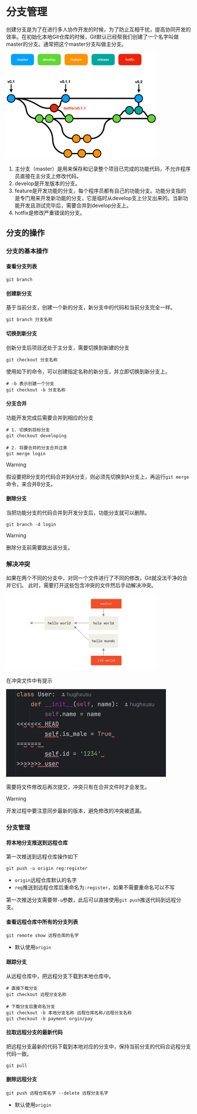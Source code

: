 # 分支管理

创建分支是为了在进行多人协作开发的时候，为了防止互相干扰，提高协同开发的效率。在初始化本地Git仓库的时候，Git默认已经帮我们创建了一个名字叫做master的分支。通常把这个master分支叫做主分支。

<img src="https://raw.githubusercontent.com/hughxusu/lesson-knowledge/develop/images/git/image-1718957362717.png" style="zoom: 40%;" />

1. 主分支（master）是用来保存和记录整个项目已完成的功能代码，不允许程序员直接在主分支上修改代码。
2. develop是开发版本的分支。
3. feature是开发功能的分支，每个程序员都有自己的功能分支。功能分支指的是专门用来开发新功能的分支，它是临时从develop支上分叉出来的。当新功能开发且测试完毕后，需要合并到develop分支上。
4. hotfix是修改严重错误的分支。

## 分支的操作

### 分支的基本操作

#### 查看分支列表

```shell
git branch
```

#### 创建新分支

基于当前分支，创建一个新的分支，新分支中的代码和当前分支完全一样。

```shell
git branch 分支名称
```

#### 切换到新分支

创新分支后项目还处于主分支，需要切换到新建的分支

```shell
git checkout 分支名称
```

使用如下的命令，可以创建指定名称的新分支，并立即切换到新分支上。

```shell
# -b 表示创建一个分支
git checkout -b 分支名称
```

#### 分支合并

功能开发完成后需要合并到相应的分支

```shell
# 1. 切换到目标分支
git checkout developing

# 2. 将要合并的分支合并过来
git merge login
```

> [!warning]
>
> 假设要把B分支的代码合并到A分支，则必须先切换到A分支上，再运行`git merge`命令，来合并B分支。

#### 删除分支

当把功能分支的代码合并到开发分支后，功能分支就可以删除。

```shell
git branch -d login
```

> [!warning]
>
> 删除分支前需要跳出该分支。

### 解决冲突

如果在两个不同的分支中，对同一个文件进行了不同的修改，Git就没法干净的合并它们。 此时，需要打开这些包含冲突的文件然后手动解决冲突。

<img src="https://raw.githubusercontent.com/hughxusu/lesson-knowledge/develop/images/git/rerere1.png" style="zoom:40%;" />

在冲突文件中有提示

<img src="https://raw.githubusercontent.com/hughxusu/lesson-knowledge/develop/images/git/Xnip2024-11-14_13-53-29.jpg" style="zoom:50%;" />

需要将文件修改后再次提交，冲突只有在合并文件时才会发生。

> [!warning]
>
> 开发过程中要注意同步最新的版本，避免修改的冲突被遗漏。

### 分支管理

#### 将本地分支推送到远程仓库

第一次推送到远程仓库操作如下

```shell
git push -u origin reg:register
```

* `origin`远程仓库默认的名字
* `reg`推送到远程仓库后重命名为`:register`，如果不需要重命名可以不写

第一次推送分支需要带`-u`参数，此后可以直接使用`git push`推送代码到远程分支。

#### 查看远程仓库中所有的分支列表

```shell
git remote show 远程仓库的名字
```

* 默认使用`origin`

#### 跟踪分支

从远程仓库中，把远程分支下载到本地仓库中。

```shell
# 直接下载分支
git checkout 远程分支名称

# 下载分支后重命名分支
git checkout -b 本地分支名称 远程仓库名称/远程分支名称
git checkout -b payment orgin/pay
```

####  拉取远程分支的最新代码

把远程分支最新的代码下载到本地对应的分支中，保持当前分支的代码合远程分支代码一致。

```shell
git pull
```

#### 删除远程分支

```shell
git push 远程仓库名字 --delete 远程分支名字
```

* 默认使用`origin`
